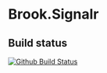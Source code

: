 # Brook.Signalr

## Build status

[![Github Build Status](https://github.com/yuefengkai/Brook.Signalr/workflows/dotnetcore/badge.svg?branch=master)](https://github.com/yuefengkai/Brook.Signalr/actions?query=workflow%3Adotnetcore+branch%3Amaster)

